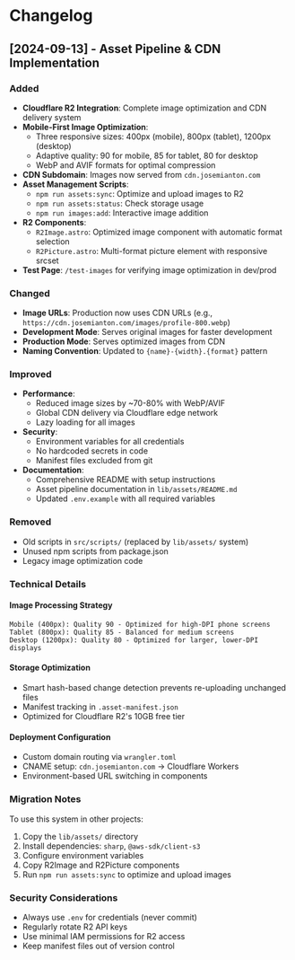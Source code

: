 # Changelog

## [2024-09-13] - Asset Pipeline & CDN Implementation

### Added
- **Cloudflare R2 Integration**: Complete image optimization and CDN delivery system
- **Mobile-First Image Optimization**: 
  - Three responsive sizes: 400px (mobile), 800px (tablet), 1200px (desktop)
  - Adaptive quality: 90 for mobile, 85 for tablet, 80 for desktop
  - WebP and AVIF formats for optimal compression
- **CDN Subdomain**: Images now served from `cdn.josemianton.com`
- **Asset Management Scripts**:
  - `npm run assets:sync`: Optimize and upload images to R2
  - `npm run assets:status`: Check storage usage
  - `npm run images:add`: Interactive image addition
- **R2 Components**:
  - `R2Image.astro`: Optimized image component with automatic format selection
  - `R2Picture.astro`: Multi-format picture element with responsive srcset
- **Test Page**: `/test-images` for verifying image optimization in dev/prod

### Changed
- **Image URLs**: Production now uses CDN URLs (e.g., `https://cdn.josemianton.com/images/profile-800.webp`)
- **Development Mode**: Serves original images for faster development
- **Production Mode**: Serves optimized images from CDN
- **Naming Convention**: Updated to `{name}-{width}.{format}` pattern

### Improved
- **Performance**: 
  - Reduced image sizes by ~70-80% with WebP/AVIF
  - Global CDN delivery via Cloudflare edge network
  - Lazy loading for all images
- **Security**:
  - Environment variables for all credentials
  - No hardcoded secrets in code
  - Manifest files excluded from git
- **Documentation**:
  - Comprehensive README with setup instructions
  - Asset pipeline documentation in `lib/assets/README.md`
  - Updated `.env.example` with all required variables

### Removed
- Old scripts in `src/scripts/` (replaced by `lib/assets/` system)
- Unused npm scripts from package.json
- Legacy image optimization code

### Technical Details

#### Image Processing Strategy
```
Mobile (400px): Quality 90 - Optimized for high-DPI phone screens
Tablet (800px): Quality 85 - Balanced for medium screens
Desktop (1200px): Quality 80 - Optimized for larger, lower-DPI displays
```

#### Storage Optimization
- Smart hash-based change detection prevents re-uploading unchanged files
- Manifest tracking in `.asset-manifest.json`
- Optimized for Cloudflare R2's 10GB free tier

#### Deployment Configuration
- Custom domain routing via `wrangler.toml`
- CNAME setup: `cdn.josemianton.com` → Cloudflare Workers
- Environment-based URL switching in components

### Migration Notes

To use this system in other projects:
1. Copy the `lib/assets/` directory
2. Install dependencies: `sharp`, `@aws-sdk/client-s3`
3. Configure environment variables
4. Copy R2Image and R2Picture components
5. Run `npm run assets:sync` to optimize and upload images

### Security Considerations
- Always use `.env` for credentials (never commit)
- Regularly rotate R2 API keys
- Use minimal IAM permissions for R2 access
- Keep manifest files out of version control